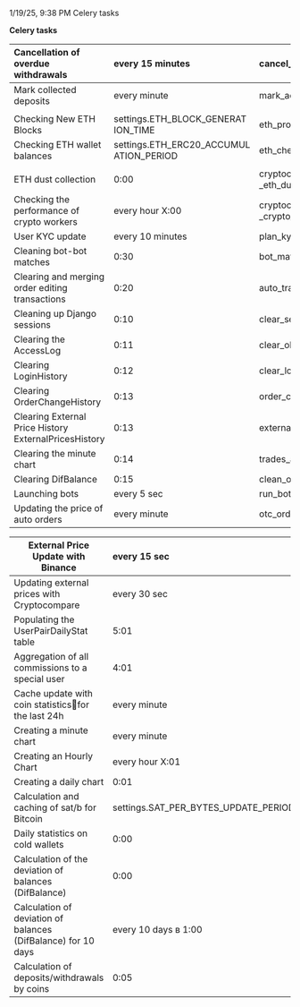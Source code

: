 1/19/25, 9:38 PM Celery tasks 

**Celery tasks** 

| Cancellation of overdue  withdrawals | every 15 minutes  | cancel\_expired\_withdrawals |
| :---- | :---- | :---- |
| Mark collected deposits  | every minute  | mark\_accumulated\_topups |
|  |  |  |
| Checking New ETH Blocks  | settings.ETH\_BLOCK\_GENERAT ION\_TIME | eth\_process\_new\_blocks |
| Checking ETH wallet balances  | settings.ETH\_ERC20\_ACCUMUL ATION\_PERIOD | eth\_check\_balances |
|  |  |  |
| ETH dust collection  | 0:00  | cryptocoins.tasks.eth.accumulate \_eth\_dust |
| Checking the performance of crypto workers | every hour X:00  | cryptocoins.tasks.commons.check \_crypto\_workers |
| User KYC update  | every 10 minutes  | plan\_kyc\_data\_update |
| Cleaning bot-bot matches  | 0:30  | bot\_matches\_cleanup |
| Clearing and merging order  editing transactions | 0:20  | auto\_transactions\_cleanup |
| Cleaning up Django sessions  | 0:10  | clear\_sessions |
| Clearing the AccessLog  | 0:11  | clear\_old\_logs |
| Clearing LoginHistory  | 0:12  | clear\_login\_history |
| Clearing OrderChangeHistory  | 0:13  | order\_changes\_cleanup |
| Clearing External Price History ExternalPricesHistory | 0:13  | external\_prices\_history\_cleanup |
| Clearing the minute chart  | 0:14  | trades\_aggregated\_cleanup |
| Clearing DifBalance  | 0:15  | clean\_old\_difbalances |
| Launching bots  | every 5 sec  | run\_bots |
| Updating the price of auto orders  | every minute  | otc\_orders\_price\_update |

| External Price Update with  Binance | every 15 sec  | update\_external\_exchanges\_pair s\_price\_cache |
| ----- | :---- | :---- |
| Updating external prices with Cryptocompare | every 30 sec  | update\_cryptocompare\_pairs\_pric e\_cache |
| Populating the UserPairDailyStat table | 5:01  | make\_user\_stats |
| Aggregation of all commissions to a special user | 4:01  | aggregate\_fee |
| Cache update with coin statisticsfor the last 24h | every minute | pairs\_24h\_stats\_cache\_update |
| Creating a minute chart | every minute | plan\_trades\_aggregation |
| Creating an Hourly Chart | every hour X:01 | plan\_trades\_aggregation |
| Creating a daily chart | 0:01 | plan\_trades\_aggregation |
| Calculation and caching of sat/b for Bitcoin | settings.SAT\_PER\_BYTES\_UPDATE\_PERIOD | cache\_bitcoin\_sat\_per\_byte |
| Daily statistics on cold wallets | 0:00 | calculate\_topups\_and\_withdrawals |
| Calculation of the deviation of balances (DifBalance) | 0:00 | calculate\_dif\_balances |
| Calculation of deviation of balances (DifBalance) for 10 days | every 10 days в 1:00 | calculate\_dif\_balances\_1m |
| Calculation of deposits/withdrawals by coins | 0:05 | fill\_inout\_coin\_stats |

